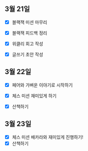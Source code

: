 ## 3월 21일

- [x] 블랙잭 미션 마무리
- [x] 블랙잭 피드백 정리
- [x] 위클리 회고 작성
- [x] 글쓰기 초안 작성



## 3월 22일

- [x] 페어와 가벼운 이야기로 시작하기
- [x] 체스 미션 재미있게 하기
- [x] 산책하기



## 3월 23일

- [x] 체스 미션 배카라와 재미있게 진행하기!
- [x] 산책하기

